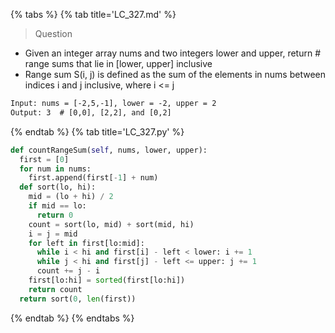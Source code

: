 {% tabs %}
{% tab title='LC_327.md' %}

> Question

* Given an integer array nums and two integers lower and upper, return # range sums that lie in [lower, upper] inclusive
* Range sum S(i, j) is defined as the sum of the elements in nums between indices i and j inclusive, where i <= j

```txt
Input: nums = [-2,5,-1], lower = -2, upper = 2
Output: 3  # [0,0], [2,2], and [0,2]
```

{% endtab %}
{% tab title='LC_327.py' %}

```py
def countRangeSum(self, nums, lower, upper):
  first = [0]
  for num in nums:
    first.append(first[-1] + num)
  def sort(lo, hi):
    mid = (lo + hi) / 2
    if mid == lo:
      return 0
    count = sort(lo, mid) + sort(mid, hi)
    i = j = mid
    for left in first[lo:mid]:
      while i < hi and first[i] - left < lower: i += 1
      while j < hi and first[j] - left <= upper: j += 1
      count += j - i
    first[lo:hi] = sorted(first[lo:hi])
    return count
  return sort(0, len(first))
```

{% endtab %}
{% endtabs %}
